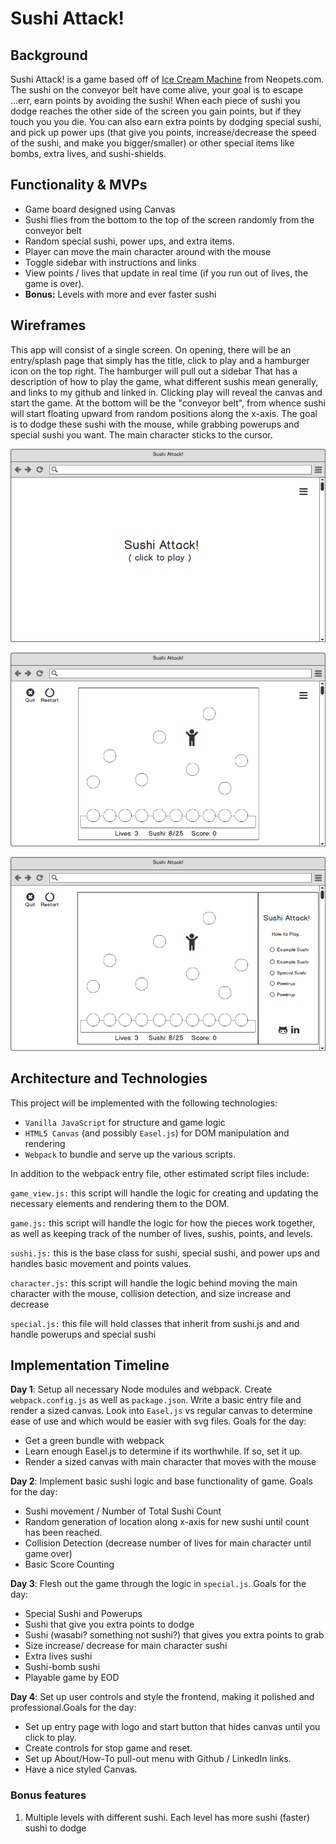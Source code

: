 # Sushi Attack!

## Background

Sushi Attack! is a game based off of [Ice Cream Machine](http://www.addictinggames.com/funny-games/icecreammachine.jsp) from Neopets.com. The sushi on the conveyor belt have come alive, your goal is to escape ...err, earn points by avoiding the sushi! When each piece of sushi you dodge reaches the other side of the screen you gain points, but if they touch you you die. You can also earn extra points by dodging special sushi, and pick up power ups (that give you points, increase/decrease the speed of the sushi, and make you bigger/smaller) or other special items like bombs, extra lives, and sushi-shields.

## Functionality & MVPs

 - Game board designed using Canvas
 - Sushi flies from the bottom to the top of the screen randomly from the conveyor belt
 - Random special sushi, power ups, and extra items.
 - Player can move the main character around with the mouse
 - Toggle sidebar with instructions and links
 - View points / lives that update in real time (if you run out of lives, the game is over).
 - **Bonus:** Levels with more and ever faster sushi

## Wireframes

This app will consist of a single screen. On opening, there will be an entry/splash page that simply has the title, click to play and a hamburger icon on the top right. The hamburger will pull out a sidebar That has a description of how to play the game, what different sushis mean generally, and links to my github and linked in. Clicking play will reveal the canvas and start the game. At the bottom will be the "conveyor belt", from whence sushi will start floating upward from random positions along the x-axis. The goal is to dodge these sushi with the mouse, while grabbing powerups and special sushi you want. The main character sticks to the cursor.

![](/docs/wireframes/Entry.png)

![](/docs/wireframes/Main-Game.png)

![](/docs/wireframes/Sidebar.png)

## Architecture and Technologies

This project will be implemented with the following technologies:

 - `Vanilla JavaScript` for structure and game logic
 - `HTML5 Canvas` (and possibly `Easel.js`) for DOM manipulation and rendering
 - `Webpack`  to bundle and serve up the various scripts.

In addition to the webpack entry file, other estimated script files include:

`game_view.js:` this script will handle the logic for creating and updating the necessary elements and rendering them to the DOM.

`game.js:` this script will handle the logic for how the pieces work together, as well as keeping track of the number of lives, sushis, points, and levels.

`sushi.js:` this is the base class for sushi, special sushi, and power ups and handles basic movement and points values.

`character.js:` this script will handle the logic behind moving the main character with the mouse, collision detection, and size increase and decrease

`special.js:` this file will hold classes that inherit from sushi.js and and handle powerups and special sushi

## Implementation Timeline

**Day 1**: Setup all necessary Node modules and webpack. Create `webpack.config.js` as well as `package.json`. Write a basic entry file and render a sized canvas. Look into `Easel.js` vs regular canvas to determine ease of use and which would be easier with svg files. Goals for the day:

- Get a green bundle with webpack
- Learn enough Easel.js to determine if its worthwhile. If so, set it up.
- Render a sized canvas with main character that moves with the mouse

**Day 2**: Implement basic sushi logic and base functionality of game. Goals for the day:

- Sushi movement / Number of Total Sushi Count
- Random generation of location along x-axis for new sushi until count has been reached.
- Collision Detection (decrease number of lives for main character until game over)
- Basic Score Counting

**Day 3**: Flesh out the game through the logic in  `special.js`. Goals for the day:

- Special Sushi and Powerups
- Sushi that give you extra points to dodge
- Sushi (wasabi? something not sushi?) that gives you extra points to grab
- Size increase/ decrease for main character sushi
- Extra lives sushi
- Sushi-bomb sushi
- Playable game by EOD

**Day 4**: Set up user controls and style the frontend, making it polished and professional.Goals for the day:

- Set up entry page with logo and start button that hides canvas until you click to play.
- Create controls for stop game and reset.
- Set up About/How-To pull-out menu with Github / LinkedIn links.
- Have a nice styled Canvas.

### Bonus features

 1. Multiple levels with different sushi. Each level has more sushi (faster) sushi to dodge
